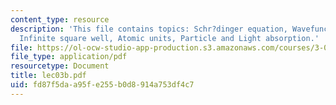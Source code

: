 ```yaml
---
content_type: resource
description: 'This file contains topics: Schr?dinger equation, Wavefunctions, Normalization,
  Infinite square well, Atomic units, Particle and Light absorption.'
file: https://ol-ocw-studio-app-production.s3.amazonaws.com/courses/3-012-fundamentals-of-materials-science-fall-2005/fd87f5daa95fe255b0d8914a753df4c7_lec03b.pdf
file_type: application/pdf
resourcetype: Document
title: lec03b.pdf
uid: fd87f5da-a95f-e255-b0d8-914a753df4c7
---
```

